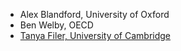 <!-- TITLE: Researchers -->


* Alex Blandford, University of Oxford
* Ben Welby, OECD
* [Tanya Filer, University of Cambridge ](http://www.csap.cam.ac.uk/network/tanya_filer/)
